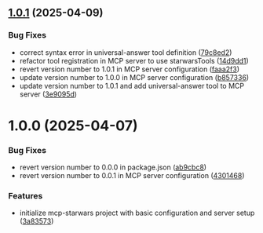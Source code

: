 ## [1.0.1](https://github.com/johnpapa/mcp-starwars/compare/1.0.0...1.0.1) (2025-04-09)


### Bug Fixes

* correct syntax error in universal-answer tool definition ([79c8ed2](https://github.com/johnpapa/mcp-starwars/commit/79c8ed23b042b7eae392e0cd034c0349ffe180af))
* refactor tool registration in MCP server to use starwarsTools ([14d9dd1](https://github.com/johnpapa/mcp-starwars/commit/14d9dd1dd317e16b403994b9688f793339d39bcd))
* revert version number to 1.0.1 in MCP server configuration ([faaa2f3](https://github.com/johnpapa/mcp-starwars/commit/faaa2f3a5b731b3420a915aa1353084c25ee3fb2))
* update version number to 1.0.0 in MCP server configuration ([b857336](https://github.com/johnpapa/mcp-starwars/commit/b857336be1f0fabe4034d6d0a4820c2560c1e1cc))
* update version number to 1.0.1 and add universal-answer tool to MCP server ([3e9095d](https://github.com/johnpapa/mcp-starwars/commit/3e9095d4d74a06a537a5a0a60b1f33554c6283bd))

# 1.0.0 (2025-04-07)


### Bug Fixes

* revert version number to 0.0.0 in package.json ([ab9cbc8](https://github.com/johnpapa/mcp-starwars/commit/ab9cbc8d664c430027dff73f06e6f4fbe26729bf))
* revert version number to 0.0.1 in MCP server configuration ([4301468](https://github.com/johnpapa/mcp-starwars/commit/43014683df658f897f32baab2dbe1e8dab214fe0))


### Features

* initialize mcp-starwars project with basic configuration and server setup ([3a83573](https://github.com/johnpapa/mcp-starwars/commit/3a83573577b7e1ea92f947f77dde841a47f817fa))

